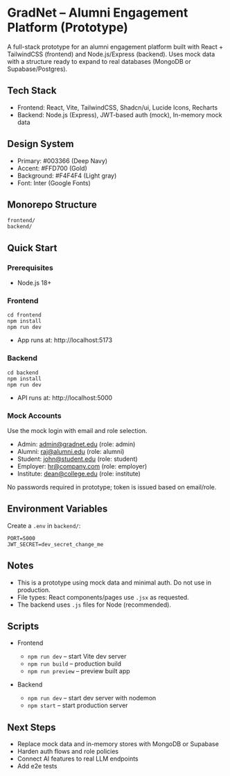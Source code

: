 # GradNet – Alumni Engagement Platform (Prototype)

A full-stack prototype for an alumni engagement platform built with React + TailwindCSS (frontend) and Node.js/Express (backend). Uses mock data with a structure ready to expand to real databases (MongoDB or Supabase/Postgres).

## Tech Stack
- Frontend: React, Vite, TailwindCSS, Shadcn/ui, Lucide Icons, Recharts
- Backend: Node.js (Express), JWT-based auth (mock), In-memory mock data

## Design System
- Primary: #003366 (Deep Navy)
- Accent: #FFD700 (Gold)
- Background: #F4F4F4 (Light gray)
- Font: Inter (Google Fonts)

## Monorepo Structure
```
frontend/
backend/
```

## Quick Start

### Prerequisites
- Node.js 18+

### Frontend
```
cd frontend
npm install
npm run dev
```
- App runs at: http://localhost:5173

### Backend
```
cd backend
npm install
npm run dev
```
- API runs at: http://localhost:5000

### Mock Accounts
Use the mock login with email and role selection.
- Admin: admin@gradnet.edu (role: admin)
- Alumni: raj@alumni.edu (role: alumni)
- Student: john@student.edu (role: student)
- Employer: hr@company.com (role: employer)
- Institute: dean@college.edu (role: institute)

No passwords required in prototype; token is issued based on email/role.

## Environment Variables
Create a `.env` in `backend/`:
```
PORT=5000
JWT_SECRET=dev_secret_change_me
```

## Notes
- This is a prototype using mock data and minimal auth. Do not use in production.
- File types: React components/pages use `.jsx` as requested.
- The backend uses `.js` files for Node (recommended).

## Scripts
- Frontend
  - `npm run dev` – start Vite dev server
  - `npm run build` – production build
  - `npm run preview` – preview built app

- Backend
  - `npm run dev` – start dev server with nodemon
  - `npm start` – start production server

## Next Steps
- Replace mock data and in-memory stores with MongoDB or Supabase
- Harden auth flows and role policies
- Connect AI features to real LLM endpoints
- Add e2e tests
